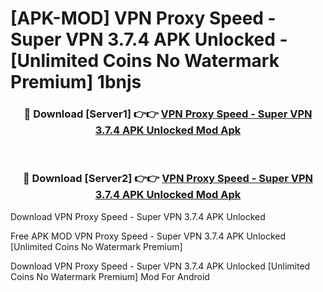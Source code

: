 # [APK-MOD] VPN Proxy Speed - Super VPN 3.7.4 APK Unlocked - [Unlimited Coins No Watermark Premium] 1bnjs



<div align="center">
<h3>🔴 Download [Server1] 👉👉 <a href="https://momento.my/?title=VPN_Proxy_Speed_-_Super_VPN_3.7.4_APK_Unlocked">VPN Proxy Speed - Super VPN 3.7.4 APK Unlocked Mod Apk</a></h3><br>

<h3>🔴 Download [Server2] 👉👉 <a href="https://momento.my/?title=VPN_Proxy_Speed_-_Super_VPN_3.7.4_APK_Unlocked">VPN Proxy Speed - Super VPN 3.7.4 APK Unlocked Mod Apk</a></h3>
</div>



Download VPN Proxy Speed - Super VPN 3.7.4 APK Unlocked 

Free APK MOD VPN Proxy Speed - Super VPN 3.7.4 APK Unlocked [Unlimited Coins No Watermark Premium]

Download VPN Proxy Speed - Super VPN 3.7.4 APK Unlocked [Unlimited Coins No Watermark Premium] Mod For Android
